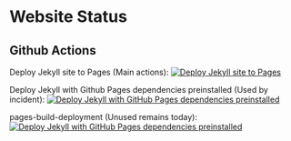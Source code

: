 # Website Status

## Github Actions

Deploy Jekyll site to Pages (Main actions): [![Deploy Jekyll site to Pages](https://github.com/NoteSwiper/noteswiper.github.io/actions/workflows/jekyll.yml/badge.svg?branch=main)](https://github.com/NoteSwiper/noteswiper.github.io/actions/workflows/jekyll.yml)

Deploy Jekyll with Github Pages dependencies preinstalled (Used by incident): [![Deploy Jekyll with GitHub Pages dependencies preinstalled](https://github.com/NoteSwiper/noteswiper.github.io/actions/workflows/jekyll-gh-pages.yml/badge.svg?branch=main)](https://github.com/NoteSwiper/noteswiper.github.io/actions/workflows/jekyll-gh-pages.yml)

pages-build-deployment (Unused remains today): [![Deploy Jekyll with GitHub Pages dependencies preinstalled](https://github.com/NoteSwiper/noteswiper.github.io/actions/workflows/jekyll-gh-pages.yml/badge.svg?branch=main)](https://github.com/NoteSwiper/noteswiper.github.io/actions/workflows/jekyll-gh-pages.yml)